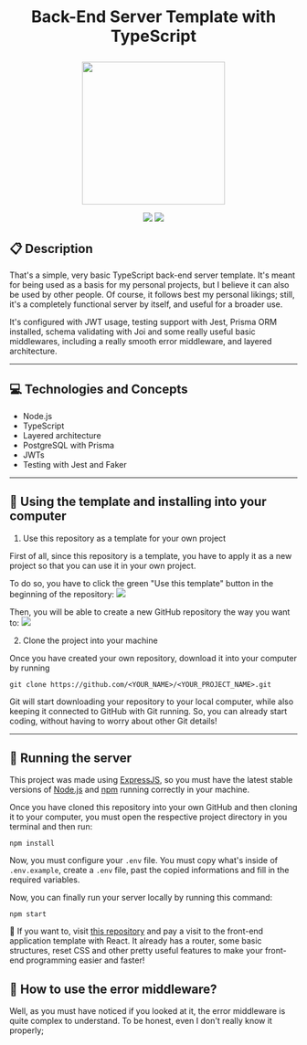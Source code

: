 # <p align = "center"> Back-End Server Template with TypeScript </p>

<p align="center">
   <img src="https://cdn-icons-png.flaticon.com/512/5968/5968381.png" width="250px"/>
</p>

<p align = "center">
   <img src="https://img.shields.io/badge/author-adnanbezerra-4dae71?style=flat-square" />
   <img src="https://img.shields.io/github/languages/count/adnanbezerra/backend-typescript?color=4dae71&style=flat-square" />
</p>


##  :clipboard: Description

That's a simple, very basic TypeScript back-end server template. It's meant for being used as a basis for my personal projects, but I believe it can also
be used by other people. Of course, it follows best my personal likings; still, it's a completely functional server by itself, and  useful
for a broader use.

It's configured with JWT usage, testing support with Jest, Prisma ORM installed, schema validating with Joi and some really useful basic middlewares, including
a really smooth error middleware, and layered architecture.

***

## :computer:	 Technologies and Concepts

- Node.js
- TypeScript
- Layered architecture
- PostgreSQL with Prisma
- JWTs
- Testing with Jest and Faker

***

## :book: Using the template and installing into your computer

   1. Use this repository as a template for your own project
   
   First of all, since this repository is a template, you have to apply it as a new project so that you can use it in your own project.
   
   To do so, you have to click the green "Use this template" button in the beginning of the repository:
   <img src="https://i.imgur.com/iOTkP4R.png" />
   
   Then, you will be able to create a new GitHub repository the way you want to:
   <img src="https://i.imgur.com/uqXGYM5.png" />
   
   2. Clone the project into your machine
   
   Once you have created your own repository, download it into your computer by running
   
   ```
   git clone https://github.com/<YOUR_NAME>/<YOUR_PROJECT_NAME>.git
   ```
   
   Git will start downloading your repository to your local computer, while also keeping it connected to GitHub with Git running. So, you can already start
   coding, without having to worry about other Git details!

***

## 🏁 Running the server

This project was made using [ExpressJS](https://github.com/expressjs/express), so you must have the latest stable versions of 
[Node.js](https://nodejs.org/en/download/) and [npm](https://www.npmjs.com/) running correctly in your machine.

Once you have cloned this repository into your own GitHub and then cloning it to your computer, you must open the respective project directory in you terminal
and then run:

```
npm install
```

Now, you must configure your `.env` file. You must copy what's inside of `.env.example`, create a `.env` file, past the copied informations and fill in the required
variables.

Now, you can finally run your server locally by running this command:
```
npm start
```

:stop_sign: If you want to, visit [this repository](https://github.com/adnanbezerra/template-frontend) and pay a visit to the front-end application template with
React. It already has a router, some basic structures, reset CSS and other pretty useful features to make your front-end programming easier and faster!

## :thinking: How to use the error middleware?

Well, as you must have noticed if you looked at it, the error middleware is quite complex to understand. To be honest, even I don't really know it properly;

